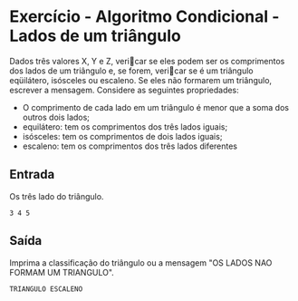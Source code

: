# Exercício - Algoritmo Condicional - Lados de um triângulo

Dados três valores X, Y e Z, vericar se eles podem ser os comprimentos dos lados de um triângulo e, se forem, vericar se é um triângulo eqüilátero, isósceles ou escaleno. Se eles não formarem um triângulo, escrever a mensagem. Considere as seguintes propriedades:
 - O comprimento de cada lado em um triângulo é menor que a soma dos outros dois lados;
 - equilátero: tem os comprimentos dos três lados iguais;
 - isósceles: tem os comprimentos de dois lados iguais;
 - escaleno: tem os comprimentos dos três lados diferentes

## Entrada

Os três lado do triângulo.

```
3 4 5
```

## Saída

Imprima a classificação do triângulo ou a mensagem "OS LADOS NAO FORMAM UM TRIANGULO".

```
TRIANGULO ESCALENO
```